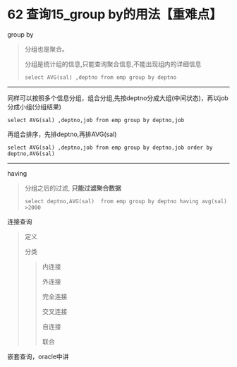# 62 查询15_group by的用法【重难点】

group by

> 分组也是聚合。
>
> 分组是统计组的信息,只能查询聚合信息,不能出现组内的详细信息
>
> `select AVG(sal) ,deptno from emp group by deptno`

------------------------------------------------------------------------

同样可以按照多个信息分组，组合分组,先按deptno分成大组(中间状态)，再以job分成小组(分组结果)

`select AVG(sal) ,deptno,job from emp group by deptno,job`

再组合排序，先排deptno,再排AVG(sal)

`select AVG(sal) ,deptno,job from emp group by deptno,job order by deptno,AVG(sal)`

------------------------------------------------------------------------

having

> 分组之后的过滤, **只能过滤聚合数据**
>
> `select deptno,AVG(sal)  from emp group by deptno having avg(sal) >2000`

连接查询

> 定义
>
> 分类
>
> > 内连接
> >
> > 外连接
> >
> > 完全连接
> >
> > 交叉连接
> >
> > 自连接
> >
> > 联合

嵌套查询，oracle中讲
